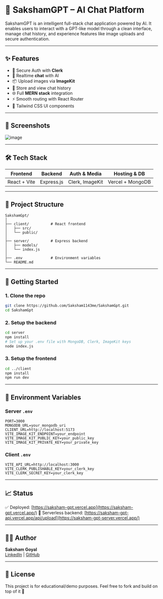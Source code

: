 # 🧠 SakshamGPT – AI Chat Platform

SakshamGPT is an intelligent full-stack chat application powered by AI. It enables users to interact with a GPT-like model through a clean interface, manage chat history, and experience features like image uploads and secure authentication.

&#x20;  &#x20;

---

## ✨ Features

- 🔐 Secure Auth with **Clerk**
- 💬 Realtime **chat** with AI
- 📦 Upload images via **ImageKit**
- 🧠 Store and view chat history
- 🌐 Full **MERN stack** integration
- ⚡ Smooth routing with React Router
- 🎨 Tailwind CSS UI components

---

## 📸 Screenshots

![image](https://github.com/user-attachments/assets/ce43b551-60d3-45ce-8c8d-b08e1643f552)

---

## 🛠️ Tech Stack

| Frontend     | Backend    | Auth & Media    | Hosting & DB     |
| ------------ | ---------- | --------------- | ---------------- |
| React + Vite | Express.js | Clerk, ImageKit | Vercel + MongoDB |

---

## 📂 Project Structure

```
SakshamGpt/
│
├── client/          # React frontend
│   ├── src/
│   └── public/
│
├── server/          # Express backend
│   ├── models/
│   └── index.js
│
├── .env             # Environment variables
└── README.md
```

---

## 🚀 Getting Started

### 1. Clone the repo

```bash
git clone https://github.com/Saksham1143me/SakshamGpt.git
cd SakshamGpt
```

### 2. Setup the backend

```bash
cd server
npm install
# Set up your .env file with MongoDB, Clerk, ImageKit keys
node index.js
```

### 3. Setup the frontend

```bash
cd ../client
npm install
npm run dev
```

---

## 📜 Environment Variables

### Server `.env`

```env
PORT=3000
MONGODB_URL=your_mongodb_uri
CLIENT_URL=http://localhost:5173
VITE_IMAGE_KIT_ENDPOINT=your_endpoint
VITE_IMAGE_KIT_PUBLIC_KEY=your_public_key
VITE_IMAGE_KIT_PRIVATE_KEY=your_private_key
```

### Client `.env`

```env
VITE_API_URL=http://localhost:3000
VITE_CLERK_PUBLISHABLE_KEY=your_clerk_key
VITE_CLERK_SECRET_KEY=your_clerk_key
```

---

## 📈 Status

✅ Deployed: [https://saksham-gpt.vercel.app](https://saksham-gpt.vercel.app/)
🔧 Serverless backend: [https://saksham-gpt-api.vercel.app/api/upload](https://saksham-gpt-server.vercel.app/)

---

## 🙇‍♂️ Author

**Saksham Goyal**\
[LinkedIn](https://linkedin.com/in/saksham-g-0b644a2a9) | [GitHub](https://github.com/Saksham1143me)

---

## 📌 License

This project is for educational/demo purposes. Feel free to fork and build on top of it 🚀

